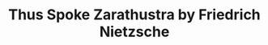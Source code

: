 ---
title: Thus Spoke Zarathustra by Friedrich Nietzsche
categories: [Philosophy,Nonficional Literature]
---